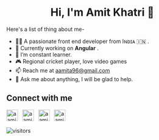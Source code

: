 <h1 align='center'>Hi, I'm Amit Khatri 👋</h1>
Here's a list of thing about me-

- 👨‍💻 A passionate front end developer from Iɴᴅɪᴀ :india: .  
- 🔭 Currently working on **Angular** .  
- 🌱 I’m constant learner.
- 🎮 Regional cricket player, love video games 
- 📫 Reach me at aamita96@gmail.com
- 💬 Ask me about anything, I will be glad to help.

## Connect with me

<p align='left'>
<img height="30" src="https://cdn.jsdelivr.net/npm/simple-icons@latest/icons/linkedin.svg" alt="aamita96"></a>&nbsp;&nbsp;
<a href="https://www.linkedin.com/in/amit-khatri-193ab9125/">
<a href="https://www.instagram.com/amit_k96/">
<img height="30" src="https://cdn.jsdelivr.net/npm/simple-icons@latest/icons/instagram.svg" alt="aamita96"></a>&nbsp;&nbsp;
<a href="https://www.hackerrank.com/aamita96">
<img height="30" src="https://cdn.jsdelivr.net/npm/simple-icons@latest/icons/hackerrank.svg" alt="aamita96"></a>&nbsp;&nbsp;
<a href="https://www.linkedin.com/in/amit-khatri-193ab9125/"><img height="30" src="https://cdn.jsdelivr.net/npm/simple-icons@latest/icons/facebook.svg" alt="aamita96"></a>&nbsp;&nbsp;
</p>

<!-- ## Technologies -->

![visitors](https://visitor-badge.glitch.me/badge?page_id=page.id)


<!--
**aamita96/aamita96** is a ✨ _special_ ✨ repository because its `README.md` (this file) appears on your GitHub profile.

Here are some ideas to get you started:

- 🔭 I’m currently working on ...
 ...
- 👯 I’m looking to collaborate on ...
- 🤔 I’m looking for help with ...
- 💬 Ask me about ...
- 📫 How to reach me: ...
- 😄 Pronouns: ...
- ⚡ Fun fact: ...
-->
